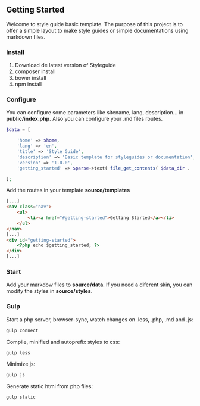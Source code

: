 ## Getting Started
Welcome to style guide basic template. The purpose of this project is to offer a simple layout to make style guides or simple documentations using markdown files.

### Install
1. Download de latest version of Styleguide
2. composer install
3. bower install
4. npm install

### Configure
You can configure some parameters like sitename, lang, description... in **public/index.php**. Also you can configure your .md files routes.

```php
$data = [

    'home' => $home,
    'lang' => 'en',
    'title' => 'Style Guide',
    'description' => 'Basic template for styleguides or documentation',
    'version' => '1.0.0',
    'getting_started' => $parse->text( file_get_contents( $data_dir . '00_getting_started.md') ),

];
```

Add the routes in your template **source/templates**
```html
[...]
<nav class="nav">
    <ul>
        <li><a href="#getting-started">Getting Started</a></li>
    </ul>
</nav>
[...]
<div id="getting-started">
    <?php echo $getting_started; ?>
</div>
[...]
```
### Start
Add your markdow files to **source/data**.
If you need a diferent skin, you can modify the styles in **source/styles**.

### Gulp

Start a php server, browser-sync, watch changes on .less, .php, .md and .js:
```bash
gulp connect
```

Compile, minified and autoprefix styles to css:
```bash
gulp less
```

Minimize js:
```bash
gulp js
```

Generate static html from php files:
```bash
gulp static
```

